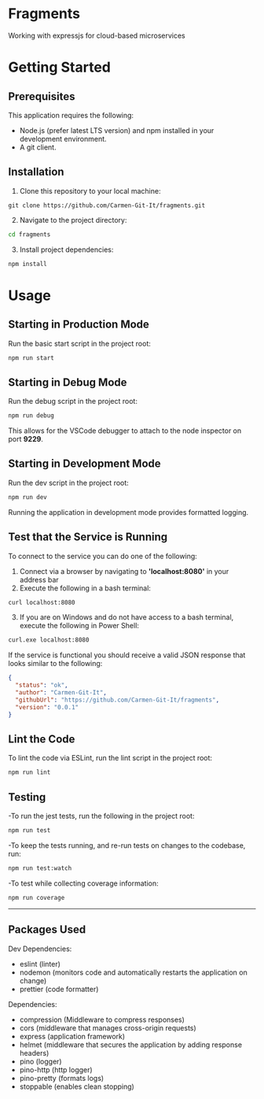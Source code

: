 # Fragments

Working with expressjs for cloud-based microservices

# Getting Started

## Prerequisites

This application requires the following:

- Node.js (prefer latest LTS version) and npm installed in your development environment.
- A git client.

## Installation

1. Clone this repository to your local machine:

```
git clone https://github.com/Carmen-Git-It/fragments.git
```

2. Navigate to the project directory:

```bash
cd fragments
```

3. Install project dependencies:

```bash
npm install
```

# Usage

## Starting in Production Mode

Run the basic start script in the project root:

```bash
npm run start
```

## Starting in Debug Mode

Run the debug script in the project root:

```bash
npm run debug
```

This allows for the VSCode debugger to attach to the node inspector on port **9229**.

## Starting in Development Mode

Run the dev script in the project root:

```bash
npm run dev
```

Running the application in development mode provides formatted logging.

## Test that the Service is Running

To connect to the service you can do one of the following:

1. Connect via a browser by navigating to **'localhost:8080'** in your address bar
2. Execute the following in a bash terminal:

```bash
curl localhost:8080
```

3. If you are on Windows and do not have access to a bash terminal, execute the following in Power Shell:

```bash
curl.exe localhost:8080
```

If the service is functional you should receive a valid JSON response that looks similar to the following:

```json
{
  "status": "ok",
  "author": "Carmen-Git-It",
  "githubUrl": "https://github.com/Carmen-Git-It/fragments",
  "version": "0.0.1"
}
```

## Lint the Code

To lint the code via ESLint, run the lint script in the project root:

```bash
npm run lint
```

## Testing

-To run the jest tests, run the following in the project root:

```bash
npm run test
```

-To keep the tests running, and re-run tests on changes to the codebase, run:

```bash
npm run test:watch
```

-To test while collecting coverage information:

```bash
npm run coverage
```

---

## Packages Used

Dev Dependencies:

- eslint (linter)
- nodemon (monitors code and automatically restarts the application on change)
- prettier (code formatter)

Dependencies:

- compression (Middleware to compress responses)
- cors (middleware that manages cross-origin requests)
- express (application framework)
- helmet (middleware that secures the application by adding response headers)
- pino (logger)
- pino-http (http logger)
- pino-pretty (formats logs)
- stoppable (enables clean stopping)
